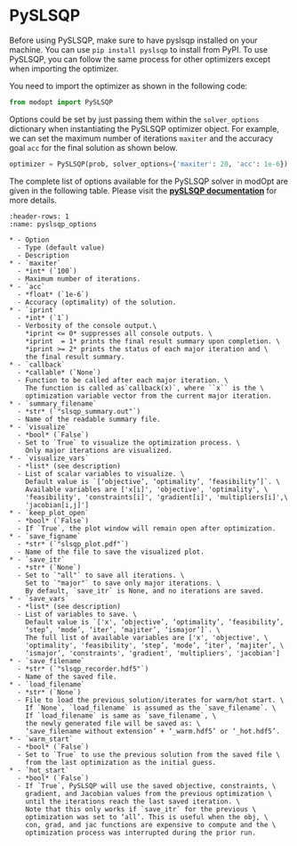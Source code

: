 # PySLSQP

Before using PySLSQP, make sure to have pyslsqp installed on your machine.
You can use `pip install pyslsqp` to install from PyPI.
To use PySLSQP, you can follow the same process for other optimizers
except when importing the optimizer.

You need to import the optimizer as shown in the following code:

```py
from modopt import PySLSQP
```

Options could be set by just passing them within the `solver_options` dictionary  when 
instantiating the PySLSQP optimizer object.
For example, we can set the maximum number of iterations `maxiter` 
and the accuracy goal `acc` for the final solution as shown below.

```py
optimizer = PySLSQP(prob, solver_options={'maxiter': 20, 'acc': 1e-6})
```

The complete list of options available for the PySLSQP solver in modOpt are given in the following table.
Please visit the **[pySLSQP documentation](https://pyslsqp.readthedocs.io)** for more details.

```{list-table} PySLSQP solver options
:header-rows: 1
:name: pyslsqp_options

* - Option
  - Type (default value)
  - Description
* - `maxiter`
  - *int* (`100`)
  - Maximum number of iterations.
* - `acc`
  - *float* (`1e-6`)
  - Accuracy (optimality) of the solution.
* - `iprint`
  - *int* (`1`)
  - Verbosity of the console output.\
    *iprint <= 0* suppresses all console outputs. \
    *iprint  = 1* prints the final result summary upon completion. \
    *iprint >= 2* prints the status of each major iteration and \
    the final result summary.
* - `callback`
  - *callable* (`None`)
  - Function to be called after each major iteration. \
    The function is called as`callback(x)`, where ``x`` is the \
    optimization variable vector from the current major iteration.
* - `summary_filename`
  - *str* (`"slsqp_summary.out"`)
  - Name of the readable summary file.
* - `visualize`
  - *bool* (`False`)
  - Set to `True` to visualize the optimization process. \
    Only major iterations are visualized.
* - `visualize_vars`
  - *list* (see description)
  - List of scalar variables to visualize. \
    Default value is `[‘objective’, ‘optimality’, ‘feasibility’]`. \
    Available variables are ['x[i]', 'objective', 'optimality', \
    'feasibility', 'constraints[i]', 'gradient[i]', 'multipliers[i]',\
    'jacobian[i,j]']
* - `keep_plot_open`
  - *bool* (`False`)
  - If `True`, the plot window will remain open after optimization.
* - `save_figname`
  - *str* (`"slsqp_plot.pdf"`)
  - Name of the file to save the visualized plot.
* - `save_itr`
  - *str* (`None`)
  - Set to `"all"` to save all iterations. \
    Set to `"major"` to save only major iterations. \
    By default, `save_itr` is None, and no iterations are saved.
* - `save_vars`
  - *list* (see description)
  - List of variables to save. \
    Default value is `['x', ‘objective’, ‘optimality’, ‘feasibility’,
    ‘step’, ‘mode’, ‘iter’, ‘majiter’, ‘ismajor’]`. \
    The full list of available variables are ['x', 'objective', \
    'optimality', 'feasibility', ‘step’, ‘mode’, ‘iter’, ‘majiter’, \
    ‘ismajor’, 'constraints', 'gradient', 'multipliers', 'jacobian']
* - `save_filename`
  - *str* (`"slsqp_recorder.hdf5"`)
  - Name of the saved file.
* - `load_filename`
  - *str* (`None`)
  - File to load the previous solution/iterates for warm/hot start. \
    If `None`, `load_filename` is assumed as the `save_filename`. \
    If `load_filename` is same as `save_filename`, \
    the newly generated file will be saved as: \
    ‘save_filename without extension’ + ‘_warm.hdf5’ or ‘_hot.hdf5’.
* - `warm_start`
  - *bool* (`False`)
  - Set to `True` to use the previous solution from the saved file \
    from the last optimization as the initial guess.
* - `hot_start`
  - *bool* (`False`)
  - If `True`, PySLSQP will use the saved objective, constraints, \
    gradient, and Jacobian values from the previous optimization \
    until the iterations reach the last saved iteration. \
    Note that this only works if `save_itr` for the previous \
    optimization was set to ‘all’. This is useful when the obj, \
    con, grad, and jac functions are expensive to compute and the \
    optimization process was interrupted during the prior run.
```